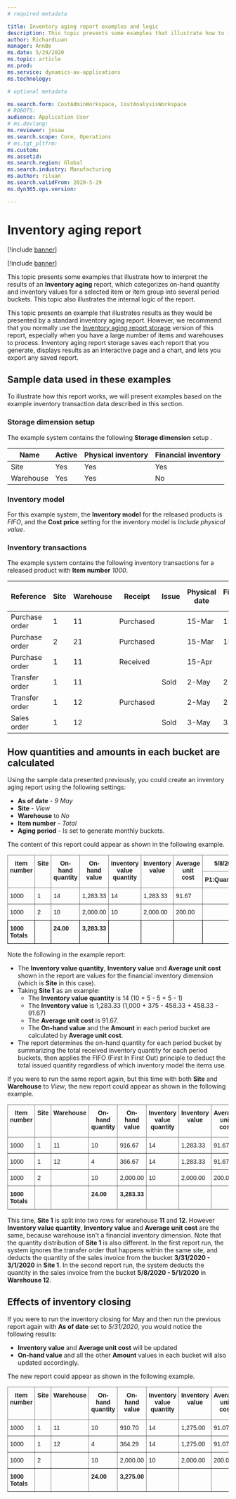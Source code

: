 ```yaml
---
# required metadata

title: Inventory aging report examples and logic
description: This topic presents some examples that illustrate how to interpret the results of an inventory aging report.
author: RichardLuan
manager: AnnBe
ms.date: 5/29/2020
ms.topic: article
ms.prod:
ms.service: dynamics-ax-applications
ms.technology:

# optional metadata

ms.search.form: CostAdminWorkspace, CostAnalysisWorkspace
# ROBOTS:
audience: Application User
# ms.devlang: 
ms.reviewer: josaw
ms.search.scope: Core, Operations
# ms.tgt_pltfrm:
ms.custom: 
ms.assetid: 
ms.search.region: Global
ms.search.industry: Manufacturing
ms.author: riluan
ms.search.validFrom: 2020-5-29
ms.dyn365.ops.version: 

---
```


# Inventory aging report

[!include [banner](../includes/banner.md)]

[!include [banner](../includes/preview-banner.md)] <!-- KFM: Is this really preview functionality? -->

This topic presents some examples that illustrate how to interpret the results of an **Inventory aging** report, which categorizes on-hand quantity and inventory values for a selected item or item group into several period buckets. This topic also illustrates the internal logic of the report.

This topic presents an example that illustrates results as they would be presented by a standard inventory aging report. However, we recommend that you normally use the [Inventory aging report storage](inventory-aging-report-storage.md) version of this report, especially when you have a large number of items and warehouses to process. Inventory aging report storage saves each report that you generate, displays results as an interactive page and a chart, and lets you export any saved report.

## Sample data used in these examples

To illustrate how this report works, we will present examples based on the example inventory transaction data described in this section.

### Storage dimension setup

The example system contains the following **Storage dimension** setup .

| Name      | Active | Physical inventory | Financial inventory |
|-----------|--------|--------------------|---------------------|
| Site      | Yes    | Yes                | Yes                 |
| Warehouse | Yes    | Yes                | No                  |

### Inventory model

For this example system, the **Inventory model** for the released products is *FIFO*, and  the **Cost price** setting for the inventory model is *Include physical value*.

### Inventory transactions

The example system contains the following inventory transactions for a released product with **Item number** *1000*. <!-- KFM: I assumed this item number. Please confirm.  -->

| Reference      | Site | Warehouse | Receipt   | Issue | Physical date | Financial date | Quantity | Cost amount | Physical cost amount |
|----------------|------|-----------|-----------|-------|---------------|----------------|----------|-------------|----------------------|
| Purchase order | 1    | 11        | Purchased |       | 15-Mar        | 15-Mar         | 10       | 1,000     | 1,000              |
| Purchase order | 2    | 21        | Purchased |       | 15-Mar        | 15-Mar         | 10       | 2,000     | 2,000              |
| Purchase order | 1    | 11        | Received  |       | 15-Apr        |                | 5        |             | 375                |
| Transfer order | 1    | 11        |           | Sold  | 2-May         | 2-May          | -5       |  -458.33  | -458.33            |
| Transfer order | 1    | 12        | Purchased |       | 2-May         | 2-May          | 5        |  458.33   |  458.33            |
| Sales order    | 1    | 12        |           | Sold  | 3-May         | 3-May          | -1       |  -91.67   |  -91.67            |

## How quantities and amounts in each bucket are calculated

Using the sample data presented previously, you could create an inventory aging report using the following settings:

- **As of date** - *9 May*
- **Site** - *View*
- **Warehouse** to *No*
- **Item number** - *Total*
- **Aging period** - Is set to generate monthly buckets.

The content of this report could appear as shown in the following example.

<style type="text/css">
.tg  {border-collapse:collapse;border-spacing:0;}
.tg td{border-color:black;border-style:solid;border-width:1px;font-family:Arial, sans-serif;font-size:14px;
  overflow:hidden;padding:10px 5px;word-break:normal;}
.tg th{border-color:black;border-style:solid;border-width:1px;font-family:Arial, sans-serif;font-size:14px;
  font-weight:normal;overflow:hidden;padding:10px 5px;word-break:normal;}
.tg .tg-1wig{font-weight:bold;text-align:left;vertical-align:top}
.tg .tg-7btt{border-color:inherit;font-weight:bold;text-align:center;vertical-align:top}
.tg .tg-amwm{font-weight:bold;text-align:center;vertical-align:top}
.tg .tg-fymr{border-color:inherit;font-weight:bold;text-align:left;vertical-align:top}
.tg .tg-0pky{border-color:inherit;text-align:left;vertical-align:top}
.tg .tg-0lax{text-align:left;vertical-align:top}
</style>
<table class="tg">
<thead>
  <tr>
    <th class="tg-7btt" rowspan="2">Item number</th>
    <th class="tg-7btt" rowspan="2">Site</th>
    <th class="tg-7btt" rowspan="2">On-hand quantity</th>
    <th class="tg-7btt" rowspan="2">On-hand value</th>
    <th class="tg-7btt" rowspan="2">Inventory value quantity</th>
    <th class="tg-7btt" rowspan="2">Inventory value</th>
    <th class="tg-7btt" rowspan="2">Average unit cost</th>
    <th class="tg-7btt" colspan="2">5/8/2020 - 5/1/2020</th>
    <th class="tg-7btt" colspan="2"><span style="font-style:normal">4/30/2020 - 4/1/2020 </span><br></th>
    <th class="tg-amwm" colspan="2">3/31/2020 - 3/1/2020</th>
  </tr>
  <tr>
    <td class="tg-fymr">P1:Quantity</td>
    <td class="tg-fymr">P1:Amount</td>
    <td class="tg-fymr">P2:Quantity</td>
    <td class="tg-1wig">P2:Amount</td>
    <td class="tg-1wig">P3:Quantity</td>
    <td class="tg-1wig">P3:Amount</td>
  </tr>
</thead>
<tbody>
  <tr>
    <td class="tg-0pky">1000</td>
    <td class="tg-0pky">1</td>
    <td class="tg-0pky">14</td>
    <td class="tg-0pky"><span style="font-weight:400;font-style:normal">1,283.33</span></td>
    <td class="tg-0pky">14</td>
    <td class="tg-0pky"><span style="font-weight:400;font-style:normal">1,283.33</span><br></td>
    <td class="tg-0pky">91.67</td>
    <td class="tg-0pky"></td>
    <td class="tg-0pky"></td>
    <td class="tg-0pky">5.00</td>
    <td class="tg-0lax">458.33</td>
    <td class="tg-0lax">9.00</td>
    <td class="tg-0lax">825.00</td>
  </tr>
  <tr>
    <td class="tg-0pky">1000</td>
    <td class="tg-0pky">2</td>
    <td class="tg-0pky">10</td>
    <td class="tg-0pky">2,000.00</td>
    <td class="tg-0pky">10</td>
    <td class="tg-0pky">2,000.00</td>
    <td class="tg-0pky">200.00</td>
    <td class="tg-0pky"></td>
    <td class="tg-0pky"></td>
    <td class="tg-0pky"></td>
    <td class="tg-0lax"></td>
    <td class="tg-0lax">10.00</td>
    <td class="tg-0lax">2,000.00</td>
  </tr>
  <tr>
    <td class="tg-1wig"><span style="font-weight:bold">1000 Totals</span></td>
    <td class="tg-1wig"></td>
    <td class="tg-1wig">24.00</td>
    <td class="tg-1wig">3,283.33</td>
    <td class="tg-1wig"></td>
    <td class="tg-1wig"></td>
    <td class="tg-1wig"></td>
    <td class="tg-1wig"></td>
    <td class="tg-1wig"></td>
    <td class="tg-1wig">5.00</td>
    <td class="tg-1wig">458.33</td>
    <td class="tg-1wig">19</td>
    <td class="tg-1wig">2,825.00</td>
  </tr>
</tbody>
</table>

Note the following in the example report:

- The **Inventory value quantity**, **Inventory value** and **Average unit cost** shown in the report are values for the financial inventory dimension (which is **Site** in this case).
- Taking **Site 1** as an example:
  - The **Inventory value quantity** is 14 (10 + 5 - 5 + 5 - 1)
  - The **Inventory value** is 1,283.33 (1,000 + 375 - 458.33 + 458.33 - 91.67)
  - The **Average unit cost** is 91.67.
  - The **On-hand value** and the **Amount** in each period bucket are calculated by **Average unit cost**.
- The report determines the on-hand quantity for each period bucket by summarizing the total received inventory quantity for each period buckets, then applies the FIFO (First In First Out) principle to deduct the total issued quantity regardless of which inventory model the items use.

If you were to run the same report again, but this time with both **Site** and **Warehouse** to *View*, the new report could appear as shown in the following example.

<style type="text/css">
.tg  {border-collapse:collapse;border-spacing:0;}
.tg td{border-color:black;border-style:solid;border-width:1px;font-family:Arial, sans-serif;font-size:14px;
  overflow:hidden;padding:10px 5px;word-break:normal;}
.tg th{border-color:black;border-style:solid;border-width:1px;font-family:Arial, sans-serif;font-size:14px;
  font-weight:normal;overflow:hidden;padding:10px 5px;word-break:normal;}
.tg .tg-7btt{border-color:inherit;font-weight:bold;text-align:center;vertical-align:top}
.tg .tg-fymr{border-color:inherit;font-weight:bold;text-align:left;vertical-align:top}
.tg .tg-0pky{border-color:inherit;text-align:left;vertical-align:top}
</style>
<table class="tg">
<thead>
  <tr>
    <th class="tg-7btt" rowspan="2">Item number</th>
    <th class="tg-7btt" rowspan="2">Site</th>
    <th class="tg-fymr" rowspan="2">Warehouse</th>
    <th class="tg-7btt" rowspan="2">On-hand quantity</th>
    <th class="tg-7btt" rowspan="2">On-hand value</th>
    <th class="tg-7btt" rowspan="2">Inventory value quantity</th>
    <th class="tg-7btt" rowspan="2">Inventory value</th>
    <th class="tg-7btt" rowspan="2">Average unit cost</th>
    <th class="tg-7btt" colspan="2">5/8/2020 - 5/1/2020</th>
    <th class="tg-7btt" colspan="2"><span style="font-style:normal">4/30/2020 - 4/1/2020 </span><br></th>
    <th class="tg-7btt" colspan="2">3/31/2020 - 3/1/2020</th>
  </tr>
  <tr>
    <td class="tg-fymr">P1:Quantity</td>
    <td class="tg-fymr">P1:Amount</td>
    <td class="tg-fymr">P2:Quantity</td>
    <td class="tg-fymr">P2:Amount</td>
    <td class="tg-fymr">P3:Quantity</td>
    <td class="tg-fymr">P3:Amount</td>
  </tr>
</thead>
<tbody>
  <tr>
    <td class="tg-0pky">1000</td>
    <td class="tg-0pky">1</td>
    <td class="tg-0pky">11</td>
    <td class="tg-0pky">10</td>
    <td class="tg-0pky"><span style="font-weight:400;font-style:normal">916.67</span></td>
    <td class="tg-0pky">14</td>
    <td class="tg-0pky"><span style="font-weight:400;font-style:normal">1,283.33</span><br></td>
    <td class="tg-0pky">91.67</td>
    <td class="tg-0pky"></td>
    <td class="tg-0pky"></td>
    <td class="tg-0pky">5.00</td>
    <td class="tg-0pky">458.33</td>
    <td class="tg-0pky">5.00</td>
    <td class="tg-0pky">458.33</td>
  </tr>
  <tr>
    <td class="tg-0pky">1000</td>
    <td class="tg-0pky">1</td>
    <td class="tg-0pky">12</td>
    <td class="tg-0pky">4</td>
    <td class="tg-0pky">366.67</td>
    <td class="tg-0pky">14</td>
    <td class="tg-0pky">1,283.33</td>
    <td class="tg-0pky">91.67</td>
    <td class="tg-0pky">4.00</td>
    <td class="tg-0pky">366.67</td>
    <td class="tg-0pky"></td>
    <td class="tg-0pky"></td>
    <td class="tg-0pky"></td>
    <td class="tg-0pky"></td>
  </tr>
  <tr>
    <td class="tg-0pky">1000</td>
    <td class="tg-0pky">2</td>
    <td class="tg-0pky"></td>
    <td class="tg-0pky">10</td>
    <td class="tg-0pky">2,000.00</td>
    <td class="tg-0pky">10</td>
    <td class="tg-0pky">2,000.00</td>
    <td class="tg-0pky">200.00</td>
    <td class="tg-0pky"></td>
    <td class="tg-0pky"></td>
    <td class="tg-0pky"></td>
    <td class="tg-0pky"></td>
    <td class="tg-0pky">10.00</td>
    <td class="tg-0pky">2,000.00</td>
  </tr>
  <tr>
    <td class="tg-fymr"><span style="font-weight:bold">1000 Totals</span></td>
    <td class="tg-fymr"></td>
    <td class="tg-0pky"></td>
    <td class="tg-fymr">24.00</td>
    <td class="tg-fymr">3,283.33</td>
    <td class="tg-fymr"></td>
    <td class="tg-fymr"></td>
    <td class="tg-fymr"></td>
    <td class="tg-fymr">4.00</td>
    <td class="tg-fymr">366.67</td>
    <td class="tg-fymr">5.00</td>
    <td class="tg-fymr">458.33</td>
    <td class="tg-fymr">15</td>
    <td class="tg-fymr">2,458.33</td>
  </tr>
</tbody>
</table>

This time, **Site 1** is split into two rows for warehouse **11** and **12**. However **Inventory value quantity**, **Inventory value** and **Average unit cost** are the same, because warehouse isn't a financial inventory dimension. Note that the quantity distribution of **Site 1** is also different. In the first report run, the system ignores the transfer order that happens within the same site, and deducts the quantity of the sales invoice from the bucket **3/31/2020 - 3/1/2020** in **Site 1**. In the second report run, the system deducts the quantity in the sales invoice from the bucket **5/8/2020 - 5/1/2020** in **Warehouse 12**.

## Effects of inventory closing

If you were to run the inventory closing for May and then run the previous report again with **As of date** set to *5/31/2020*, you would notice the following results:

- **Inventory value** and **Average unit cost** will be updated
- **On-hand value** and all the other **Amount** values in each bucket will also updated accordingly.

The new report could appear as shown in the following example.

<style type="text/css">
.tg  {border-collapse:collapse;border-spacing:0;}
.tg td{border-color:black;border-style:solid;border-width:1px;font-family:Arial, sans-serif;font-size:14px;
  overflow:hidden;padding:10px 5px;word-break:normal;}
.tg th{border-color:black;border-style:solid;border-width:1px;font-family:Arial, sans-serif;font-size:14px;
  font-weight:normal;overflow:hidden;padding:10px 5px;word-break:normal;}
.tg .tg-7btt{border-color:inherit;font-weight:bold;text-align:center;vertical-align:top}
.tg .tg-fymr{border-color:inherit;font-weight:bold;text-align:left;vertical-align:top}
.tg .tg-0pky{border-color:inherit;text-align:left;vertical-align:top}
</style>
<table class="tg">
<thead>
  <tr>
    <th class="tg-7btt" rowspan="2">Item number</th>
    <th class="tg-7btt" rowspan="2">Site</th>
    <th class="tg-fymr" rowspan="2">Warehouse</th>
    <th class="tg-7btt" rowspan="2">On-hand quantity</th>
    <th class="tg-7btt" rowspan="2">On-hand value</th>
    <th class="tg-7btt" rowspan="2">Inventory value quantity</th>
    <th class="tg-7btt" rowspan="2">Inventory value</th>
    <th class="tg-7btt" rowspan="2">Average unit cost</th>
    <th class="tg-7btt" colspan="2">5/31/2020 - 5/1/2020</th>
    <th class="tg-7btt" colspan="2"><span style="font-style:normal">4/30/2020 - 4/1/2020 </span><br></th>
    <th class="tg-7btt" colspan="2">3/31/2020 - 3/1/2020</th>
  </tr>
  <tr>
    <td class="tg-fymr">P1:Quantity</td>
    <td class="tg-fymr">P1:Amount</td>
    <td class="tg-fymr">P2:Quantity</td>
    <td class="tg-fymr">P2:Amount</td>
    <td class="tg-fymr">P3:Quantity</td>
    <td class="tg-fymr">P3:Amount</td>
  </tr>
</thead>
<tbody>
  <tr>
    <td class="tg-0pky">1000</td>
    <td class="tg-0pky">1</td>
    <td class="tg-0pky">11</td>
    <td class="tg-0pky">10</td>
    <td class="tg-0pky">910.70</td>
    <td class="tg-0pky">14</td>
    <td class="tg-0pky">1,275.00</td>
    <td class="tg-0pky">91.07</td>
    <td class="tg-0pky">0.00</td>
    <td class="tg-0pky"></td>
    <td class="tg-0pky">5.00</td>
    <td class="tg-0pky">455.36</td>
    <td class="tg-0pky">5.00</td>
    <td class="tg-0pky">455.36</td>
  </tr>
  <tr>
    <td class="tg-0pky">1000</td>
    <td class="tg-0pky">1</td>
    <td class="tg-0pky">12</td>
    <td class="tg-0pky">4</td>
    <td class="tg-0pky">364.29</td>
    <td class="tg-0pky">14</td>
    <td class="tg-0pky">1,275.00</td>
    <td class="tg-0pky">91.07</td>
    <td class="tg-0pky">4.00</td>
    <td class="tg-0pky">364.29</td>
    <td class="tg-0pky"></td>
    <td class="tg-0pky"></td>
    <td class="tg-0pky"></td>
    <td class="tg-0pky"></td>
  </tr>
  <tr>
    <td class="tg-0pky">1000</td>
    <td class="tg-0pky">2</td>
    <td class="tg-0pky"></td>
    <td class="tg-0pky">10</td>
    <td class="tg-0pky">2,000.00</td>
    <td class="tg-0pky">10</td>
    <td class="tg-0pky">2,000.00</td>
    <td class="tg-0pky">200.00</td>
    <td class="tg-0pky"></td>
    <td class="tg-0pky"></td>
    <td class="tg-0pky"></td>
    <td class="tg-0pky"></td>
    <td class="tg-0pky">10.00</td>
    <td class="tg-0pky">2,000.00</td>
  </tr>
  <tr>
    <td class="tg-fymr">1000 Totals</td>
    <td class="tg-fymr"></td>
    <td class="tg-0pky"></td>
    <td class="tg-fymr">24.00</td>
    <td class="tg-fymr">3,275.00</td>
    <td class="tg-fymr"></td>
    <td class="tg-fymr"></td>
    <td class="tg-fymr"></td>
    <td class="tg-fymr">4.00</td>
    <td class="tg-fymr">364.29</td>
    <td class="tg-fymr">5.00</td>
    <td class="tg-fymr">455.36</td>
    <td class="tg-fymr">15</td>
    <td class="tg-fymr">2,455.36</td>
  </tr>
</tbody>
</table>